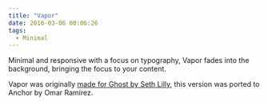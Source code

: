 ```yaml
---
title: "Vapor"
date: 2016-03-06 00:06:26
tags: 
  - Minimal
---
```


Minimal and responsive with a focus on typography, Vapor fades into the background, bringing the focus to your content.

Vapor was originally [made for Ghost by Seth Lilly](https://github.com/sethlilly/Vapor), this version was ported to Anchor by Omar Ramírez.
